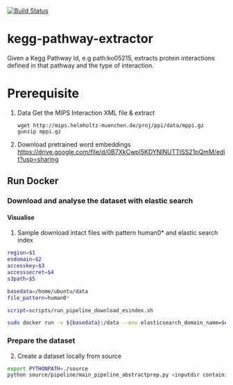 [![Build Status](https://travis-ci.org/elangovana/kegg-pathway-extractor.svg?branch=master)](https://travis-ci.org/elangovana/kegg-pathway-extractor)

# kegg-pathway-extractor
Given a Kegg Pathway Id, e.g path:ko05215, extracts protein interactions defined in that pathway and the type of interaction.

# Prerequisite
1. Data
   Get the MIPS Interaction XML file & extract
   ```shell
   wget http://mips.helmholtz-muenchen.de/proj/ppi/data/mppi.gz
   gunzip mppi.gz 
   ```  
2. Download pretrained word embeddings
https://drive.google.com/file/d/0B7XkCwpI5KDYNlNUTTlSS21pQmM/edit?usp=sharing

## Run Docker

### Download and analyse the dataset with elastic search
#### Visualise
1. Sample download intact files with pattern human0* and elastic search index
```bash
region=$1
esdomain=$2
accesskey=$3
accesssecret=$4
s3path=$5

basedata=/home/ubuntu/data
file_pattern=human0*

script=scripts/run_pipeline_download_esindex.sh

sudo docker run -v ${basedata}:/data --env elasticsearch_domain_name=$esdomain --env AWS_ACCESS_KEY_ID=$accesskey   --env AWS_REGION=$region --env AWS_SECRET_ACCESS_KEY=$accesssecret lanax/kegg-pathway-extractor:latest $script /data $file_pattern $s3path 
```

### Prepare the dataset

2. Create a dataset locally from source
```bash
export PYTHONPATH=./source
python source/pipeline/main_pipeline_abstractprep.py <inputdir containing imex xml files> <outputdir>
```